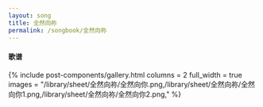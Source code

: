 ```yaml
---
layout: song
title: 全然向祢
permalink: /songbook/全然向祢
---
```


#### 歌谱

{% include post-components/gallery.html
    columns = 2
    full_width = true
    images = "/library/sheet/全然向祢/全然向你.png,/library/sheet/全然向祢/全然向你1.png,/library/sheet/全然向祢/全然向你2.png,"
%}
